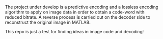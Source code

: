 The project under develop is a predictive encoding and a lossless encoding algorithm to
apply on image data in order to obtain a code-word with reduced bitrate. A reverse process is
carried out on the decoder side to reconstruct the original image in MATLAB.

This repo is just a test for finding ideas in image code and decoding!
